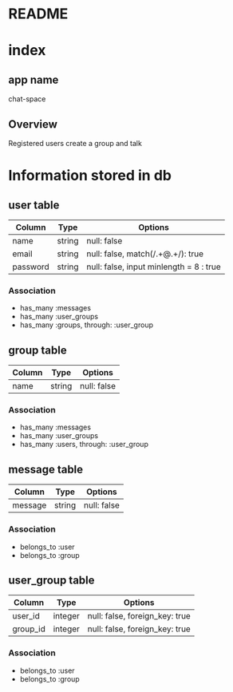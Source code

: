 # README

# index
## app name
chat-space

## Overview
Registered users create a group and talk


# Information stored in db
## user table
|Column|Type|Options|
|------|----|-------|
|name|string|null: false|
|email|string|null: false, match(/.+@.+/): true|
|password|string|null: false, input minlength = 8 : true|
### Association
- has_many :messages
- has_many :user_groups
- has_many :groups,  through:  :user_group

## group table
|Column|Type|Options|
|------|----|-------|
|name|string|null: false|
### Association
- has_many :messages
- has_many :user_groups
- has_many :users,  through:  :user_group

## message table
|Column|Type|Options|
|------|----|-------|
|message|string|null: false|
### Association
- belongs_to :user
- belongs_to :group

## user_group table
|Column|Type|Options|
|------|----|-------|
|user_id|integer|null: false, foreign_key: true|
|group_id|integer|null: false, foreign_key: true|
### Association
- belongs_to :user
- belongs_to :group